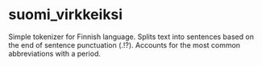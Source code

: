 # suomi_virkkeiksi

Simple tokenizer for Finnish language. Splits text into sentences based on the end of sentence punctuation (.!?). Accounts for the most common abbreviations with a period.
